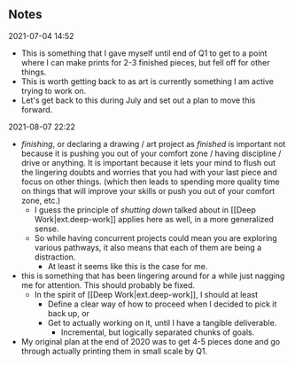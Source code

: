 
## Notes
2021-07-04 14:52
- This is something that I gave myself until end of Q1 to get to a point where I can make prints for 2-3 finished pieces, but fell off for other things.
- This is worth getting back to as art is currently something I am active trying to work on.
- Let's get back to this during July and set out a plan to move this forward.


2021-08-07 22:22
- _finishing_, or declaring a drawing / art project as _finished_ is important not because it is pushing you out of your comfort zone / having discipline / drive or anything. It is important because it lets your mind to flush out the lingering doubts and worries that you had with your last piece and focus on other things. (which then leads to spending more quality time on things that will improve your skills or push you out of your comfort zone, etc.)
  - I guess the principle of _shutting down_ talked about in [[Deep Work|ext.deep-work]] applies here as well, in a more generalized sense.
  - So while having concurrent projects could mean you are exploring various pathways, it also means that each of them are being a distraction.
    - At least it seems like this is the case for me.
- this is something that has been lingering around for a while just nagging me for attention. This should probably be fixed.
  - In the spirit of [[Deep Work|ext.deep-work]], I should at least
    - Define a clear way of how to proceed when I decided to pick it back up, or
    - Get to actually working on it, until I have a tangible deliverable.
      - Incremental, but logically separated chunks of goals.
- My original plan at the end of 2020 was to get 4-5 pieces done and go through actually printing them in small scale by Q1.